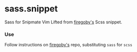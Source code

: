 sass.snippet
============
Sass for Snipmate Vim
Lifted from [firegoby's](https://github.com/firegoby/SASS-Snippets) Scss snippet.

### Use
Follow instructions on [firegoby's](https://github.com/firegoby/SASS-Snippets) repo, substituting `sass` for `scss`
